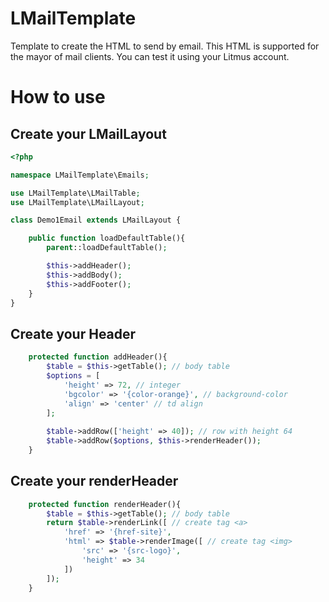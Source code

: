 # LMailTemplate
Template to create the HTML to send by email. This HTML is supported for the mayor of mail clients. You can test it using your Litmus account.

# How to use
## Create your LMailLayout

```php
<?php

namespace LMailTemplate\Emails;

use LMailTemplate\LMailTable;
use LMailTemplate\LMailLayout;

class Demo1Email extends LMailLayout {

    public function loadDefaultTable(){
        parent::loadDefaultTable();

        $this->addHeader();
        $this->addBody();
        $this->addFooter();
    }
}
```

## Create your Header
```php
    protected function addHeader(){
        $table = $this->getTable(); // body table
        $options = [
            'height' => 72, // integer
            'bgcolor' => '{color-orange}', // background-color
            'align' => 'center' // td align
        ];
        
        $table->addRow(['height' => 40]); // row with height 64
        $table->addRow($options, $this->renderHeader());
    }
```

## Create your renderHeader
```php
    protected function renderHeader(){
        $table = $this->getTable(); // body table
        return $table->renderLink([ // create tag <a>
            'href' => '{href-site}',
            'html' => $table->renderImage([ // create tag <img>
                'src' => '{src-logo}',
                'height' => 34
            ])
        ]);
    }
```
